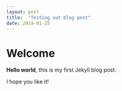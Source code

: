 ```yaml
---
layout: post
title:  "Testing out blog post"
date: 2019-01-25
---
```


# Welcome

**Hello world**, this is my first Jekyll blog post.

I hope you like it!
